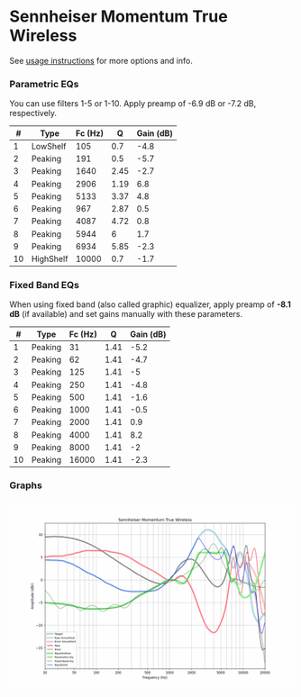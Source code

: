# Sennheiser Momentum True Wireless
See [usage instructions](https://github.com/jaakkopasanen/AutoEq#usage) for more options and info.

### Parametric EQs
You can use filters 1-5 or 1-10. Apply preamp of -6.9 dB or -7.2 dB, respectively.

|   # | Type      |   Fc (Hz) |    Q |   Gain (dB) |
|-----|-----------|-----------|------|-------------|
|   1 | LowShelf  |       105 | 0.7  |        -4.8 |
|   2 | Peaking   |       191 | 0.5  |        -5.7 |
|   3 | Peaking   |      1640 | 2.45 |        -2.7 |
|   4 | Peaking   |      2906 | 1.19 |         6.8 |
|   5 | Peaking   |      5133 | 3.37 |         4.8 |
|   6 | Peaking   |       967 | 2.87 |         0.5 |
|   7 | Peaking   |      4087 | 4.72 |         0.8 |
|   8 | Peaking   |      5944 | 6    |         1.7 |
|   9 | Peaking   |      6934 | 5.85 |        -2.3 |
|  10 | HighShelf |     10000 | 0.7  |        -1.7 |

### Fixed Band EQs
When using fixed band (also called graphic) equalizer, apply preamp of **-8.1 dB** (if available) and set gains manually with these parameters.

|   # | Type    |   Fc (Hz) |    Q |   Gain (dB) |
|-----|---------|-----------|------|-------------|
|   1 | Peaking |        31 | 1.41 |        -5.2 |
|   2 | Peaking |        62 | 1.41 |        -4.7 |
|   3 | Peaking |       125 | 1.41 |        -5   |
|   4 | Peaking |       250 | 1.41 |        -4.8 |
|   5 | Peaking |       500 | 1.41 |        -1.6 |
|   6 | Peaking |      1000 | 1.41 |        -0.5 |
|   7 | Peaking |      2000 | 1.41 |         0.9 |
|   8 | Peaking |      4000 | 1.41 |         8.2 |
|   9 | Peaking |      8000 | 1.41 |        -2   |
|  10 | Peaking |     16000 | 1.41 |        -2.3 |

### Graphs
![](./Sennheiser%20Momentum%20True%20Wireless.png)
